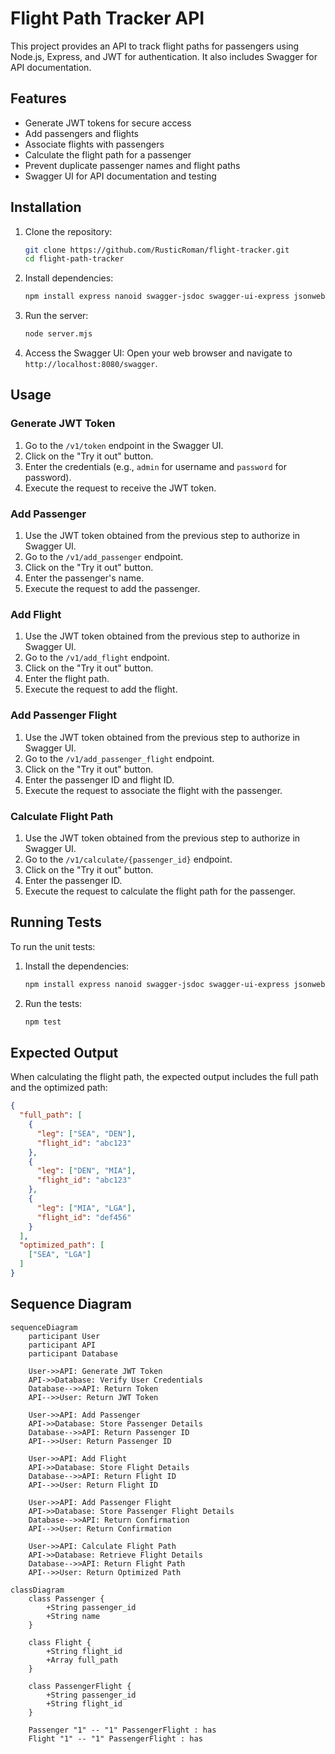 
# Flight Path Tracker API

This project provides an API to track flight paths for passengers using Node.js, Express, and JWT for authentication. It also includes Swagger for API documentation.

## Features

- Generate JWT tokens for secure access
- Add passengers and flights
- Associate flights with passengers
- Calculate the flight path for a passenger
- Prevent duplicate passenger names and flight paths
- Swagger UI for API documentation and testing

## Installation

1. Clone the repository:
   ```sh
   git clone https://github.com/RusticRoman/flight-tracker.git
   cd flight-path-tracker
   ```

2. Install dependencies:
   ```sh
   npm install express nanoid swagger-jsdoc swagger-ui-express jsonwebtoken
   ```

3. Run the server:
   ```sh
   node server.mjs
   ```

4. Access the Swagger UI:
   Open your web browser and navigate to `http://localhost:8080/swagger`.

## Usage

### Generate JWT Token

1. Go to the `/v1/token` endpoint in the Swagger UI.
2. Click on the "Try it out" button.
3. Enter the credentials (e.g., `admin` for username and `password` for password).
4. Execute the request to receive the JWT token.

### Add Passenger

1. Use the JWT token obtained from the previous step to authorize in Swagger UI.
2. Go to the `/v1/add_passenger` endpoint.
3. Click on the "Try it out" button.
4. Enter the passenger's name.
5. Execute the request to add the passenger.

### Add Flight

1. Use the JWT token obtained from the previous step to authorize in Swagger UI.
2. Go to the `/v1/add_flight` endpoint.
3. Click on the "Try it out" button.
4. Enter the flight path.
5. Execute the request to add the flight.

### Add Passenger Flight

1. Use the JWT token obtained from the previous step to authorize in Swagger UI.
2. Go to the `/v1/add_passenger_flight` endpoint.
3. Click on the "Try it out" button.
4. Enter the passenger ID and flight ID.
5. Execute the request to associate the flight with the passenger.

### Calculate Flight Path

1. Use the JWT token obtained from the previous step to authorize in Swagger UI.
2. Go to the `/v1/calculate/{passenger_id}` endpoint.
3. Click on the "Try it out" button.
4. Enter the passenger ID.
5. Execute the request to calculate the flight path for the passenger.

## Running Tests

To run the unit tests:

1. Install the dependencies:
   ```sh
   npm install express nanoid swagger-jsdoc swagger-ui-express jsonwebtoken
   ```

2. Run the tests:
   ```sh
   npm test
   ```

## Expected Output

When calculating the flight path, the expected output includes the full path and the optimized path:

```json
{
  "full_path": [
    {
      "leg": ["SEA", "DEN"],
      "flight_id": "abc123"
    },
    {
      "leg": ["DEN", "MIA"],
      "flight_id": "abc123"
    },
    {
      "leg": ["MIA", "LGA"],
      "flight_id": "def456"
    }
  ],
  "optimized_path": [
    ["SEA", "LGA"]
  ]
}
```


## Sequence Diagram





```mermaid
sequenceDiagram
    participant User
    participant API
    participant Database

    User->>API: Generate JWT Token
    API->>Database: Verify User Credentials
    Database-->>API: Return Token
    API-->>User: Return JWT Token

    User->>API: Add Passenger
    API->>Database: Store Passenger Details
    Database-->>API: Return Passenger ID
    API-->>User: Return Passenger ID

    User->>API: Add Flight
    API->>Database: Store Flight Details
    Database-->>API: Return Flight ID
    API-->>User: Return Flight ID

    User->>API: Add Passenger Flight
    API->>Database: Store Passenger Flight Details
    Database-->>API: Return Confirmation
    API-->>User: Return Confirmation

    User->>API: Calculate Flight Path
    API->>Database: Retrieve Flight Details
    Database-->>API: Return Flight Path
    API-->>User: Return Optimized Path
```


```mermaid
classDiagram
    class Passenger {
        +String passenger_id
        +String name
    }
    
    class Flight {
        +String flight_id
        +Array full_path
    }
    
    class PassengerFlight {
        +String passenger_id
        +String flight_id
    }

    Passenger "1" -- "1" PassengerFlight : has
    Flight "1" -- "1" PassengerFlight : has
```
